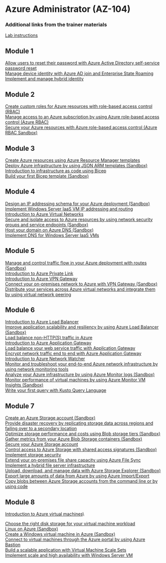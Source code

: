 # Azure Administrator (AZ-104)

### Additional links from the trainer materials

[Lab instructions](https://microsoftlearning.github.io/AZ-104-MicrosoftAzureAdministrator?WT.mc_id=AZ-MVP-5002880)

## Module 1
[Allow users to reset their password with Azure Active Directory self-service password reset](https://learn.microsoft.com/training/modules/allow-users-reset-their-password?WT.mc_id=ES-MVP-5002880)\
[Manage device identity with Azure AD join and Enterprise State Roaming](https://learn.microsoft.com/training/modules/manage-device-identity-ad-join?WT.mc_id=ES-MVP-5002880)\
[Implement and manage hybrid identity](https://learn.microsoft.com/training/modules/implement-manage-hybrid-identity?WT.mc_id=ES-MVP-5002880)

## Module 2

[Create custom roles for Azure resources with role-based access control (RBAC)](https://learn.microsoft.com/training/modules/create-custom-azure-roles-with-rbac?WT.mc_id=ES-MVP-5002880)\
[Manage access to an Azure subscription by using Azure role-based access control (Azure RBAC)](https://learn.microsoft.com/training/modules/manage-subscription-access-azure-rbac?WT.mc_id=ES-MVP-5002880)\
[Secure your Azure resources with Azure role-based access control (Azure RBAC Sandbox)](https://learn.microsoft.com/training/modules/secure-azure-resources-with-rbacWT.mc_id=ES-MVP-5002880)

## Module 3

[Create Azure resources using Azure Resource Manager templates](https://learn.microsoft.com/training/modules/create-azure-resources-using-azure-resource-manager-templates?WT.mc_id=AZ-MVP-5002880)\
[Deploy Azure infrastructure by using JSON ARM templates (Sandbox)](https://learn.microsoft.com/training/modules/create-azure-resource-manager-template-vs-code?WT.mc_id=AZ-MVP-5002880)\
[Introduction to infrastructure as code using Bicep](https://learn.microsoft.com/training/modules/introduction-to-infrastructure-as-code-using-bicep?WT.mc_id=AZ-MVP-5002880)\
[Build your first Bicep template (Sandbox)](https://learn.microsoft.com/training/modules/build-first-bicep-template?WT.mc_id=AZ-MVP-5002880)

## Module 4

[Design an IP addressing schema for your Azure deployment (Sandbox)](https://learn.microsoft.com/training/modules/design-ip-addressing-for-azure?WT.mc_id=AZ-MVP-5002880)\
[Implement Windows Server IaaS VM IP addressing and routing](https://learn.microsoft.com/training/modules/implement-windows-server-iaas-virtual-machine-ip-addressing-routing?WT.mc_id=AZ-MVP-5002880)\
[Introduction to Azure Virtual Networks](https://learn.microsoft.com/training/modules/introduction-to-azure-virtual-networks?WT.mc_id=AZ-MVP-5002880)\
[Secure and isolate access to Azure resources by using network security groups and service endpoints (Sandbox)](https://learn.microsoft.com/training/modules/secure-and-isolate-with-nsg-and-service-endpoints?WT.mc_id=ES-MVP-5002880)\
[Host your domain on Azure DNS (Sandbox)](https://learn.microsoft.com/training/modules/host-domain-azure-dns?WT.mc_id=AZ-MVP-5002880)\
[Implement DNS for Windows Server IaaS VMs](https://learn.microsoft.com/training/modules/implement-dns-for-windows-server-iaas-virtual-machines?WT.mc_id=AZ-MVP-5002880)

## Module 5

[Manage and control traffic flow in your Azure deployment with routes (Sandbox)](https://learn.microsoft.com/training/modules/control-network-traffic-flow-with-routes?WT.mc_id=AZ-MVP-5002880)\
[Introduction to Azure Private Link](https://learn.microsoft.com/training/modules/introduction-azure-private-link?WT.mc_id=AZ-MVP-5002880)\
[Introduction to Azure VPN Gateway](https://learn.microsoft.com/training/modules/intro-to-azure-vpn-gateway?WT.mc_id=AZ-MVP-5002880)\
[Connect your on-premises network to Azure with VPN Gateway (Sandbox)](https://learn.microsoft.com/training/modules/connect-on-premises-network-with-vpn-gateway?WT.mc_id=AZ-MVP-5002880)\
[Distribute your services across Azure virtual networks and integrate them by using virtual network peering](https://learn.microsoft.com/training/modules/integrate-vnets-with-vnet-peering?WT.mc_id=AZ-MVP-5002880)

## Module 6

[Introduction to Azure Load Balancer](https://learn.microsoft.com/training/modules/intro-to-azure-load-balancer?WT.mc_id=AZ-MVP-5002880)\
[Improve application scalability and resiliency by using Azure Load Balancer (Sandbox)](https://learn.microsoft.com/training/modules/improve-app-scalability-resiliency-with-load-balancer?WT.mc_id=AZ-MVP-5002880)\
[Load balance non-HTTP(S) traffic in Azure](https://learn.microsoft.com/training/modules/load-balancing-non-https-traffic-azure?WT.mc_id=AZ-MVP-5002880)\
[Introduction to Azure Application Gateway](https://learn.microsoft.com/training/modules/intro-to-azure-application-gateway?WT.mc_id=AZ-MVP-5002880)\
[Load balance your web service traffic with Application Gateway](https://learn.microsoft.com/training/modules/load-balance-web-traffic-with-application-gateway?WT.mc_id=AZ-MVP-5002880)\
[Encrypt network traffic end to end with Azure Application Gateway](https://learn.microsoft.com/training/modules/end-to-end-encryption-with-app-gateway?WT.mc_id=AZ-MVP-5002880)\
[Introduction to Azure Network Watcher](https://learn.microsoft.com/training/modules/intro-to-azure-network-watcher?WT.mc_id=AZ-MVP-5002880)\
[Monitor and troubleshoot your end-to-end Azure network infrastructure by using network monitoring tools](https://learn.microsoft.com/training/modules/troubleshoot-azure-network-infrastructure?WT.mc_id=AZ-MVP-5002880)\
[Analyze your Azure infrastructure by using Azure Monitor logs (Sandbox)](https://learn.microsoft.com/training/modules/analyze-infrastructure-with-azure-monitor-logs?WT.mc_id=AZ-MVP-5002880)\
[Monitor performance of virtual machines by using Azure Monitor VM Insights (Sandbox)](https://learn.microsoft.com/training/modules/monitor-performance-using-azure-monitor-for-vms?WT.mc_id=AZ-MVP-5002880)\
[Write your first query with Kusto Query Language](https://learn.microsoft.com/training/modules/write-first-query-kusto-query-language?WT.mc_id=AZ-MVP-5002880)

## Module 7

[Create an Azure Storage account (Sandbox)](https://learn.microsoft.com/training/modules/create-azure-storage-account?WT.mc_id=AZ-MVP-5002880)\
[Provide disaster recovery by replicating storage data across regions and failing over to a secondary location](https://learn.microsoft.com/training/modules/provide-disaster-recovery-replicate-storage-data?WT.mc_id=AZ-MVP-5002880)\
[Optimize storage performance and costs using Blob storage tiers (Sandbox)](https://learn.microsoft.com/training/modules/optimize-archive-costs-blob-storage?WT.mc_id=AZ-MVP-5002880)\
[Gather metrics from your Azure Blob Storage containers (Sandbox)](https://learn.microsoft.com/training/modules/gather-metrics-blob-storage?WT.mc_id=AZ-MVP-5002880)\
[Secure your Azure Storage account](https://learn.microsoft.com/training/modules/secure-azure-storage-account?WT.mc_id=ES-MVP-5002880)\
[Control access to Azure Storage with shared access signatures (Sandbox)](https://learn.microsoft.com/training/modules/control-access-to-azure-storage-with-sas?WT.mc_id=ES-MVP-5002880)\
[Implement storage security](https://learn.microsoft.com/training/modules/storage-security?WT.mc_id=ES-MVP-5002880)\
[Extend your on-premises file share capacity using Azure File Sync](https://learn.microsoft.com/training/modules/extend-share-capacity-with-azure-file-sync?WT.mc_id=AZ-MVP-5002880)\
[Implement a hybrid file server infrastructure](https://learn.microsoft.com/learn/modules/implement-hybrid-file-server-infrastructure?WT.mc_id=AZ-MVP-5002880)\
[Upload, download, and manage data with Azure Storage Explorer (Sandbox)](https://learn.microsoft.com/training/modules/upload-download-and-manage-data-with-azure-storage-explorer?WT.mc_id=AZ-MVP-5002880)\
[Export large amounts of data from Azure by using Azure Import/Export](https://learn.microsoft.com/training/modules/export-data-with-azure-import-export?WT.mc_id=AZ-MVP-5002880)\
[Copy blobs between Azure Storage accounts from the command line or by using code](https://learn.microsoft.com/training/paths/copy-blobs-from-command-line-and-code?WT.mc_id=AZ-MVP-5002880)

## Module 8

[Introduction to Azure virtual machines](https://learn.microsoft.com/training/modules/intro-to-azure-virtual-machines?WT.mc_id=AZ-MVP-5002880)\

[Choose the right disk storage for your virtual machine workload](https://learn.microsoft.com/en-us/training/modules/choose-the-right-disk-storage-for-vm-workload?WT.mc_id=AZ-MVP-5002880)\
[Linux on Azure (Sandbox)](https://docs.microsoft.com/learn/modules/create-linux-virtual-machine-in-azure?WT.mc_id=AZ-MVP-5002880)\
[Create a Windows virtual machine in Azure (Sandbox)](https://learn.microsoft.com/en-us/training/modules/create-windows-virtual-machine-in-azure?WT.mc_id=AZ-MVP-5002880)\
[Connect to virtual machines through the Azure portal by using Azure Bastion](https://learn.microsoft.com/en-us/training/modules/connect-vm-with-azure-bastion?WT.mc_id=AZ-MVP-5002880)\
[Build a scalable application with Virtual Machine Scale Sets](https://learn.microsoft.com/en-us/training/modules/build-app-with-scale-sets?WT.mc_id=AZ-MVP-5002880)\
[Implement scale and high availability with Windows Server VM](https://learn.microsoft.com/en-us/training/modules/implement-scale-high-availability-windows-server-virtual-machine?WT.mc_id=AZ-MVP-5002880)

[](?WT.mc_id=AZ-MVP-5002880)

[](?WT.mc_id=AZ-MVP-5002880)

[](?WT.mc_id=AZ-MVP-5002880)

[](?WT.mc_id=AZ-MVP-5002880)

[](?WT.mc_id=AZ-MVP-5002880)

[](?WT.mc_id=AZ-MVP-5002880)

[](?WT.mc_id=AZ-MVP-5002880)

